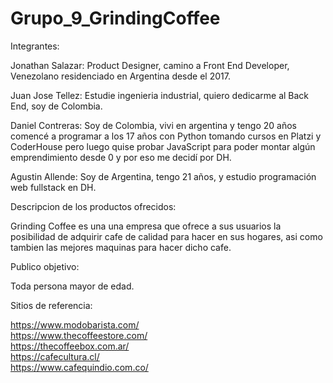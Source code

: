 # Grupo_9_GrindingCoffee

Integrantes:  
  
Jonathan Salazar: Product Designer, camino a Front End Developer, Venezolano residenciado en Argentina desde el 2017.  
  
Juan Jose Tellez: Estudie ingenieria industrial, quiero dedicarme al Back End, soy de Colombia.  
  
Daniel Contreras: Soy de Colombia, vivi en argentina y tengo 20 años comencé a programar a los 17 años con Python tomando cursos en Platzi y CoderHouse pero luego quise probar JavaScript para poder montar algún emprendimiento desde 0 y por eso me decidí por DH.  
   
Agustin Allende: Soy de Argentina, tengo 21 años, y estudio programación web fullstack en DH.   
  
Descripcion de los productos ofrecidos:  
  
Grinding Coffee es una una empresa que ofrece a sus usuarios la posibilidad de adquirir cafe de calidad para hacer en sus hogares, asi como tambien las mejores maquinas para hacer dicho cafe.  
  
Publico objetivo:  
  
Toda persona mayor de edad.  
  
Sitios de referencia:  
  
https://www.modobarista.com/  
https://www.thecoffeestore.com/  
https://thecoffeebox.com.ar/  
https://cafecultura.cl/  
https://www.cafequindio.com.co/  